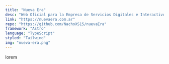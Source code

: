 ```yaml
---
title: "Nueva Era"
desc: "Web Oficial para la Empresa de Servicios Digitales e Interactivos Nueva Era"
link: "https://nuevaera.com.ar"
repo: "https://github.com/NachoXS15/nuevaEra"
framework: "Astro"
lenguage: "TypeScript"
styled: "Tailwind"
img: "nueva-era.png"
---
```


lorem